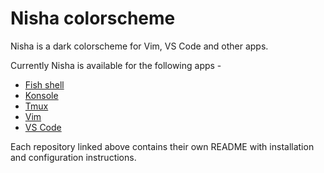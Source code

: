 # Nisha colorscheme

Nisha is a dark colorscheme for Vim, VS Code and other apps.

Currently Nisha is available for the following apps - 

* [Fish shell](https://github.com/heraldofsolace/nisha-fish)
* [Konsole](https://github.com/heraldofsolace/nisha-konsole)
* [Tmux](https://github.com/heraldofsolace/nisha-tmux)
* [Vim](https://github.com/heraldofsolace/nisha-konsole)
* [VS Code](https://github.com/heraldofsolace/nisha-konsole)

Each repository linked above contains their own README with installation and configuration instructions.
